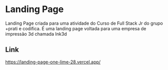 
# Landing Page

Landing Page criada para uma atividade do Curso de Full Stack Jr do grupo +prati e codifica.
É uma landing page voltada para uma empresa de impressão 3d chamada Ink3d




## Link

https://landing-page-one-lime-28.vercel.app/

